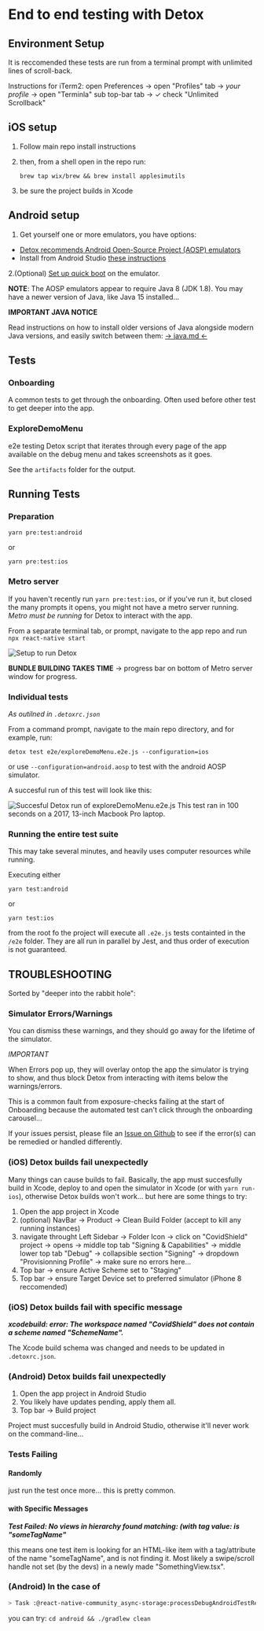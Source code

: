# End to end testing with Detox

## Environment Setup

It is reccomended these tests are run from a terminal prompt with unlimited lines of scroll-back.

Instructions for iTerm2: open Preferences -> open "Profiles" tab -> *your profile* -> open "Terminla" sub top-bar tab -> ✓ check "Unlimited Scrollback"

## iOS setup

1. Follow main repo install instructions
2. then, from a shell open in the repo run:

   `brew tap wix/brew && brew install applesimutils`
3. be sure the project builds in Xcode

## Android setup

1. Get yourself one or more emulators, you have options:

- [Detox recommends Android Open-Source Project (AOSP) emulators](https://github.com/wix/Detox/blob/master/docs/Introduction.AndroidDevEnv.md#android-aosp-emulators)
- Install from Android Studio [these instructions](https://github.com/wix/Detox/blob/master/docs/Introduction.AndroidDevEnv.md#installing-from-android-studio)

2.(Optional) [Set up quick boot](https://github.com/wix/Detox/blob/master/docs/Introduction.AndroidDevEnv.md#emulator-quick-boot) on the emulator.

**NOTE**: The AOSP emulators appear to require Java 8 (JDK 1.8). You may have a newer version of Java, like Java 15 installed...

**IMPORTANT JAVA NOTICE**

Read instructions on how to install older versions of Java alongside modern Java versions, and easily switch between them: [-> java.md <-](java.md)

## Tests

### Onboarding

A common tests to get through the onboarding. Often used before other test to get deeper into the app.

### ExploreDemoMenu

e2e testing Detox script that iterates through every page of the app available on the debug menu and takes screenshots as it goes.

See the `artifacts` folder for the output.

## Running Tests

### Preparation

`yarn pre:test:android`

or

`yarn pre:test:ios`

### Metro server

If you haven't recently run `yarn pre:test:ios`, or if you've run it, but closed the many prompts it opens, you might not have a metro server running. *Metro must be running* for Detox to interact with the app.

From a separate terminal tab, or prompt, navigate to the app repo and run `npx react-native start`

![Setup to run Detox](SetupToRunDetox.png)

**BUNDLE BUILDING TAKES TIME**
-> progress bar on bottom of Metro server window for progress.

### Individual tests

*As outilned in `.detoxrc.json`*

From a command prompt, navigate to the main repo directory, and for example, run:

`detox test e2e/exploreDemoMenu.e2e.js --configuration=ios`

or use `--configuration=android.aosp` to test with the android AOSP simulator.

A succesful run of this test will look like this:

![Succesful Detox run of exploreDemoMenu.e2e.js](SuccesfulDemoMenuTest.png)
This test ran in 100 seconds on a 2017, 13-inch Macbook Pro laptop.

### Running the entire test suite

This may take several minutes, and heavily uses computer resources while running.

Executing either

 `yarn test:android`

or

`yarn test:ios`

from the root fo the project will execute all `.e2e.js` tests containted in the `/e2e` folder. They are all run in parallel by Jest, and thus order of execution is not guaranteed.

## TROUBLESHOOTING

Sorted by "deeper into the rabbit hole":

### Simulator Errors/Warnings

You can dismiss these warnings, and they should go away for the lifetime of the simulator.

*IMPORTANT*

When Errors pop up, they will overlay ontop the app the simulator is trying to show, and thus block Detox from interacting with items below the warnings/errors.

This is a common fault from exposure-checks failing at the start of Onboarding because the automated test can't click through the onboarding carousel...

If your issues persist, please file an [Issue on Github](https://github.com/cds-snc/covid-alert-app/issues) to see if the error(s) can be remedied or handled differently.

### (iOS) Detox builds fail unexpectedly

Many things can cause builds to fail. Basically, the app must succesfully build in Xcode, deploy to and open the simulator in Xcode (or with `yarn run-ios`), otherwise Detox builds won't work... but here are some things to try:

1. Open the app project in Xcode
2. (optional) NavBar -> Product -> Clean Build Folder (accept to kill any running instances)
3. navigate throught Left Sidebar -> Folder Icon -> click on "CovidShield" project -> opens -> middle top tab "Signing & Capabilities" -> middle lower top tab "Debug" -> collapsible section "Signing" -> dropdown "Provisionning Profile" -> make sure no errors here...
4. Top bar -> ensure Active Scheme set to "Staging"
5. Top bar -> ensure Target Device set to preferred simulator (iPhone 8 reccomended)

### (iOS) Detox builds fail with specific message

***xcodebuild: error: The workspace named "CovidShield" does not contain a scheme named "SchemeName".***

The Xcode build schema was changed and needs to be updated in `.detoxrc.json`.

### (Android) Detox builds fail unexpectedly

1. Open the app project in Android Studio
2. You likely have updates pending, apply them all.
3. Top bar -> Build project

Project must succesfully build in Android Studio, otherwise it'll never work on the command-line...

### Tests Failing

#### Randomly

just run the test once more... this is pretty common.

#### with Specific Messages

***Test Failed: No views in hierarchy found matching: (with tag value: is "someTagName"***

this means one test item is looking for an HTML-like item with a tag/attribute of the name "someTagName", and is not finding it. Most likely a swipe/scroll handle not set (by the devs) in a newly made "SomethingView.tsx".

### (Android) In the case of

```bash
> Task :@react-native-community_async-storage:processDebugAndroidTestResources FAILED
```

you can try: `cd android && ./gradlew clean`
